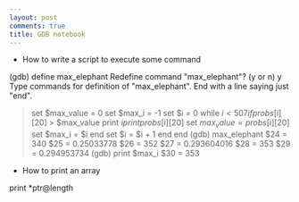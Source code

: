 ```yaml
---
layout: post
comments: true
title: GDB notebook
---
```


* How to write a script to execute some command

(gdb) define max_elephant
Redefine command "max_elephant"? (y or n) y
Type commands for definition of "max_elephant".
End with a line saying just "end".
>    set $max_value = 0
>    set $max_i = -1
>    set $i = 0
>    while $i < 507
 >        if probs[$i][20] > $max_value
  >            print $i
  >            print probs[$i][20]
  >            set $max_value = probs[$i][20]
  >            set $max_i = $i
  >        end
 >        set $i = $i + 1
 >    end
>end
(gdb) max_elephant
$24 = 340
$25 = 0.25033778
$26 = 352
$27 = 0.293604016
$28 = 353
$29 = 0.294953734
(gdb) print $max_i
$30 = 353

* How to print an array

print *ptr@length

